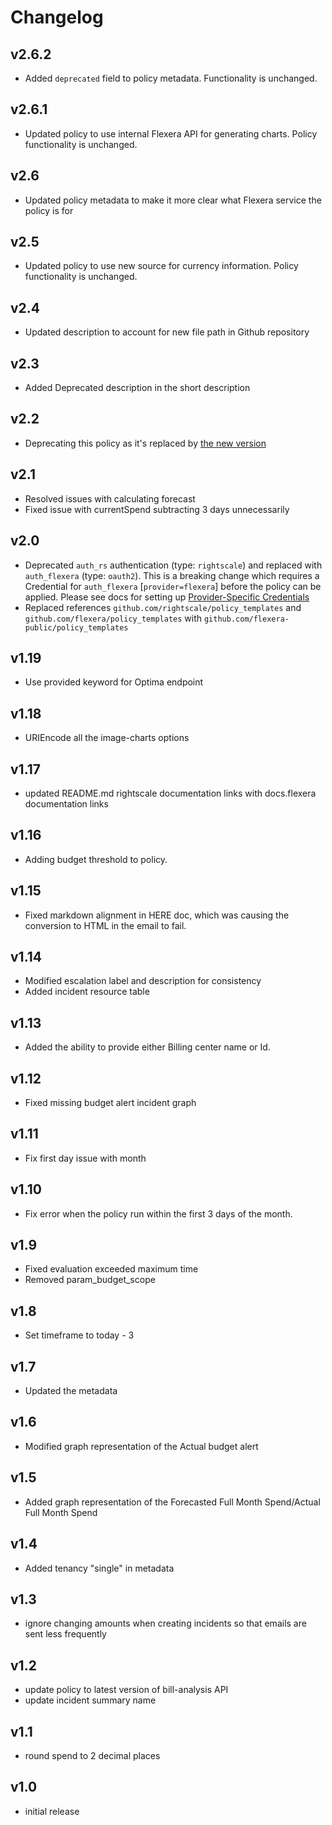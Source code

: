 # Changelog

## v2.6.2

- Added `deprecated` field to policy metadata. Functionality is unchanged.

## v2.6.1

- Updated policy to use internal Flexera API for generating charts. Policy functionality is unchanged.

## v2.6

- Updated policy metadata to make it more clear what Flexera service the policy is for

## v2.5

- Updated policy to use new source for currency information. Policy functionality is unchanged.

## v2.4

- Updated description to account for new file path in Github repository

## v2.3

- Added Deprecated description in the short description

## v2.2

- Deprecating this policy as it's replaced by [the new version](../budget_report_alerts)

## v2.1

- Resolved issues with calculating forecast
- Fixed issue with currentSpend subtracting 3 days unnecessarily

## v2.0

- Deprecated `auth_rs` authentication (type: `rightscale`) and replaced with `auth_flexera` (type: `oauth2`). This is a breaking change which requires a Credential for `auth_flexera` [`provider=flexera`] before the policy can be applied. Please see docs for setting up [Provider-Specific Credentials](https://docs.flexera.com/flexera/EN/Automation/ProviderCredentials.htm)
- Replaced references `github.com/rightscale/policy_templates` and `github.com/flexera/policy_templates` with `github.com/flexera-public/policy_templates`

## v1.19

- Use provided keyword for Optima endpoint

## v1.18

- URIEncode all the image-charts options

## v1.17

- updated README.md rightscale documentation links with docs.flexera documentation links

## v1.16

- Adding budget threshold to policy.

## v1.15

- Fixed markdown alignment in HERE doc, which was causing the conversion to HTML in the email to fail.

## v1.14

- Modified escalation label and description for consistency
- Added incident resource table

## v1.13

- Added the ability to provide either Billing center name or Id.

## v1.12

- Fixed missing budget alert incident graph

## v1.11

- Fix first day issue with month

## v1.10

- Fix error when the policy run within the first 3 days of the month.

## v1.9

- Fixed evaluation exceeded maximum time
- Removed param_budget_scope

## v1.8

- Set timeframe to today - 3

## v1.7

- Updated the metadata

## v1.6

- Modified graph representation of the Actual budget alert

## v1.5

- Added graph representation of the Forecasted Full Month Spend/Actual Full Month Spend

## v1.4

- Added tenancy "single" in metadata

## v1.3

- ignore changing amounts when creating incidents so that emails are sent less frequently

## v1.2

- update policy to latest version of bill-analysis API
- update incident summary name

## v1.1

- round spend to 2 decimal places

## v1.0

- initial release

